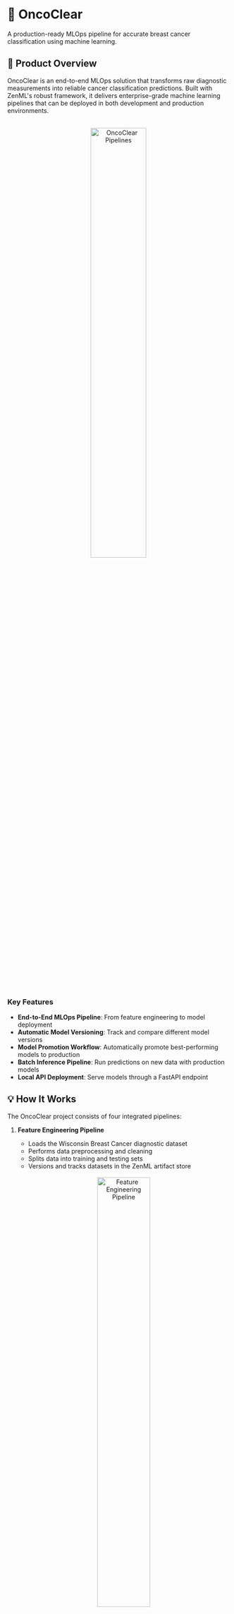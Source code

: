 # 🔬 OncoClear

A production-ready MLOps pipeline for accurate breast cancer classification using machine learning.

## 🚀 Product Overview

OncoClear is an end-to-end MLOps solution that transforms raw diagnostic measurements into reliable cancer classification predictions. Built with ZenML's robust framework, it delivers enterprise-grade machine learning pipelines that can be deployed in both development and production environments.

<div align="center">
  <br/>
    <img alt="OncoClear Pipelines" src=".assets/pipeline_overview.png" width="50%">
  <br/>
</div>

### Key Features

- **End-to-End MLOps Pipeline**: From feature engineering to model deployment
- **Automatic Model Versioning**: Track and compare different model versions
- **Model Promotion Workflow**: Automatically promote best-performing models to production
- **Batch Inference Pipeline**: Run predictions on new data with production models
- **Local API Deployment**: Serve models through a FastAPI endpoint

## 💡 How It Works

The OncoClear project consists of four integrated pipelines:

1. **Feature Engineering Pipeline**
   - Loads the Wisconsin Breast Cancer diagnostic dataset
   - Performs data preprocessing and cleaning
   - Splits data into training and testing sets
   - Versions and tracks datasets in the ZenML artifact store

   <div align="center">
     <br/>
       <img alt="Feature Engineering Pipeline" src=".assets/feature_engineering_pipeline.png" width="50%">
     <br/>
   </div>

2. **Training Pipeline**
   - Trains multiple classification models (SGD and Random Forest)
   - Evaluates models on test data using accuracy, precision, recall, and F1 score
   - Registers models in the ZenML Model Control Plane
   - Automatically promotes the best performer to production

   <div align="center">
     <br/>
       <img alt="Training Pipeline" src=".assets/training_pipeline.png" width="50%">
     <br/>
   </div>

3. **Inference Pipeline**
   - Uses the production model to generate predictions on new data
   - Leverages the same preprocessing pipeline used during training
   - Tracks predictions as model artifacts

   <div align="center">
     <br/>
       <img alt="Inference Pipeline" src=".assets/inference_pipeline.png" width="50%">
     <br/>
   </div>

4. **Deployment Pipeline**
   - Deploys the production model as a FastAPI service
   - Makes the model accessible via REST API
   - Provides interactive Swagger documentation

   <div align="center">
     <br/>
       <img alt="Deployment Pipeline" src=".assets/deployment_pipeline.png" width="60%">
     <br/>
   </div>

## 🔧 Getting Started

### Prerequisites

- Python 3.9+
- ZenML installed and configured

### Installation

1. Set up your environment:

```bash
# Clone the repository
git clone https://github.com/zenml-io/zenml-projects.git
cd zenml-projects/oncoclear

# Create and activate a Python virtual environment
python -m venv .venv
source .venv/bin/activate  # On Windows: .venv\Scripts\activate

# Install dependencies
pip install -r requirements.txt

# Install required integrations
zenml integration install sklearn pandas -y

# Initialize ZenML (if not already initialized)
zenml init
```

### Running the Pipelines

Execute the pipelines in sequence to train and deploy your breast cancer detection model:

```bash
# Start the ZenServer to enable dashboard access (optional)
zenml login

# Run the feature engineering pipeline
python run.py --feature-pipeline

# Run the training pipeline
python run.py --training-pipeline

# Run the training pipeline with versioned artifacts
python run.py --training-pipeline --train-dataset-version-name=1 --test-dataset-version-name=1

# Run the inference pipeline
python run.py --inference-pipeline

# Deploy model locally with FastAPI
python run.py --deploy-locally --deployment-model-name=breast_cancer_classifier
```

After execution, access your model at http://localhost:8000 and view API documentation at http://localhost:8000/docs.

<div align="center">
  <br/>
    <img alt="FastAPI Documentation" src=".assets/fastapi_docs.png" width="70%">
  <br/>
</div>

## 🚢 Deployment Options

OncoClear provides flexible options for deploying your trained models in various environments.

### Understanding Local Deployment

When you run `python run.py --deploy-locally`, the deployment pipeline performs the following steps:

1. **Build Docker Image**: Creates a containerized FastAPI application with the selected model
   - The pipeline executes `build_deployment_image` step which:
     - Copies necessary code from the project to the Docker build context
     - Builds a Docker image using the Dockerfile in the `api/` directory
     - Tags the image with the model name and stage

2. **Run Container**: Deploys the container locally with appropriate environment variables
   - The pipeline executes `run_deployment_container` step which:
     - Configures the container with ZenML server details and API key
     - Maps the specified ports for access (default: 8000)
     - Sets environment variables for model access
     - Outputs the service URL and API documentation URL

The Dockerfile in the `api/` directory contains the instructions for building the deployment image. The core of the deployment is a FastAPI application in `api/main.py` that:

- Loads the specified model from the ZenML Model Control Plane
- Loads the preprocessing pipeline to ensure consistent data transformations
- Exposes endpoints for predictions and model information
- Includes Swagger/OpenAPI documentation for easy testing

<div align="center">
  <br/>
    <img alt="Deployment Architecture" src=".assets/deployment_architecture.png" width="70%">
  <br/>
</div>

### Configuring Artifact Store Dependencies

By default, the API service is configured to work with AWS S3 artifact storage, which is reflected in `api/requirements.txt`:

```
# AWS dependencies for S3 artifact store
aws-profile-manager
boto3
s3fs>=2022.3.0
```

To adapt the deployment for different artifact stores:

1. **For GCP Cloud Storage**: Replace the AWS dependencies with:
   ```
   # GCP dependencies for GCS artifact store
   google-cloud-storage>=2.9.0
   gcsfs>=2022.3.0
   ```

2. **For Azure Blob Storage**: Replace the AWS dependencies with:
   ```
   # Azure dependencies for Blob Storage artifact store
   azure-storage-blob>=12.17.0
   adlfs>=2021.10.0
   ```

3. **For local filesystem**: Remove the cloud storage dependencies.

### Extending to Kubernetes Deployment

To deploy OncoClear on Kubernetes:

1. **Create Kubernetes Deployment Manifest**: Create a file named `k8s/deployment.yaml`:
   ```yaml
   apiVersion: apps/v1
   kind: Deployment
   metadata:
     name: oncoclear-api
   spec:
     replicas: 3
     selector:
       matchLabels:
         app: oncoclear-api
     template:
       metadata:
         labels:
           app: oncoclear-api
       spec:
         containers:
         - name: oncoclear-api
           image: ${YOUR_REGISTRY}/oncoclear:production
           ports:
           - containerPort: 8000
           env:
           - name: ZENML_SERVER_URL
             value: "${ZENML_SERVER_URL}"
           - name: ZENML_API_KEY
             valueFrom:
               secretKeyRef:
                 name: zenml-api-secret
                 key: api_key
           - name: MODEL_NAME
             value: "breast_cancer_classifier"
           - name: MODEL_STAGE
             value: "production"
           resources:
             limits:
               cpu: "1"
               memory: "512Mi"
             requests:
               cpu: "0.5"
               memory: "256Mi"
   ```

2. **Create Kubernetes Service Manifest**: Create a file named `k8s/service.yaml`:
   ```yaml
   apiVersion: v1
   kind: Service
   metadata:
     name: oncoclear-api
   spec:
     selector:
       app: oncoclear-api
     ports:
     - port: 80
       targetPort: 8000
     type: LoadBalancer
   ```

3. **Create Kubernetes Secret for ZenML API Key**:
   ```bash
   kubectl create secret generic zenml-api-secret --from-literal=api_key=YOUR_ZENML_API_KEY
   ```

4. **Deploy to Kubernetes**:
   ```bash
   kubectl apply -f k8s/deployment.yaml
   kubectl apply -f k8s/service.yaml
   ```

## 🌍 Running on Remote ZenML Stacks

OncoClear pipelines can run on various cloud environments using ZenML stacks. Here's how to set up and run on remote infrastructure:

### Setting Up Remote Stacks

1. **Register Stack Components**:
   ```bash
   # Register a remote artifact store (e.g., S3)
   zenml artifact-store register s3_store --flavor=s3 --path=s3://your-bucket-name

   # Register an orchestrator (e.g., Kubeflow)
   zenml orchestrator register kubeflow_orchestrator --flavor=kubeflow \
     --kubernetes_context=your-context --namespace=zenml

   # Register a container registry
   zenml container-registry register ecr_registry --flavor=aws --uri=your-ecr-uri

   # Register the stack with these components
   zenml stack register remote_stack \
     -a s3_store \
     -o kubeflow_orchestrator \
     -c ecr_registry
   
   # Activate the stack
   zenml stack set remote_stack
   ```

2. **Cloud-Specific Configurations**:

   For **AWS**:
   ```yaml
   # configs/aws_training.yaml
   settings:
     docker:
       required_integrations:
         - s3
         - sklearn
         - pandas
         - aws
       requirements:
         - pyarrow
         - boto3
   ```

   For **GCP**:
   ```yaml
   # configs/gcp_training.yaml
   settings:
     docker:
       required_integrations:
         - gcp
         - sklearn
         - pandas
       requirements:
         - pyarrow
         - google-cloud-storage
   ```

3. **Run Pipelines on Remote Stack**:
   ```bash
   # Run with cloud-specific config
   python run.py --training-pipeline --config gcp_training.yaml
   ```

## 📊 Model Control Plane

OncoClear leverages ZenML's Model Control Plane to:

- Track all trained model versions
- Compare model performance metrics
- Promote models to production based on performance
- Link models to their training artifacts and code

```shell
# List all models
zenml model list

# Get details about a specific model version
zenml model version describe breast_cancer_classifier rf

# Promote a model to production
zenml model version update breast_cancer_classifier rf --stage production
```

If you are a [ZenML Pro](https://zenml.io/pro) user, you can visualize the entire model lifecycle in the dashboard.

<div align="center">
  <br/>
    <img alt="Model Control Plane" src=".assets/model_control_plane.png" width="70%">
  <br/>
</div>

## 📁 Project Structure

OncoClear follows a modular architecture:

```
├── api/                     # API components for model serving
├── configs/                 # Pipeline configuration profiles
│   ├── feature_engineering.yaml
│   ├── inference.yaml
│   ├── training_rf.yaml
│   └── training_sgd.yaml
├── pipelines/               # Core pipeline definitions
│   ├── feature_engineering.py
│   ├── inference.py
│   ├── training.py
│   └── local_deployment.py
├── steps/                   # Individual pipeline components
│   ├── data_loader.py
│   ├── data_preprocessor.py
│   ├── model_trainer.py
│   └── ...
├── utils/                   # Shared utility functions
├── run.py                   # Command-line interface
└── requirements.txt         # Project dependencies
```

## 📚 Learn More

For detailed documentation on building MLOps pipelines with ZenML, visit the [ZenML Documentation](https://docs.zenml.io/). In particular, the [Production Guide](https://docs.zenml.io/user-guide/production-guide/) goes into more detail about transitioning pipelines to production in the cloud.

The best way to get a production ZenML instance up and running with all batteries included is with [ZenML Pro](https://zenml.io/pro). Check it out!

Also, make sure to join our <a href="https://zenml.io/slack" target="_blank">
    <img width="15" src="https://cdn3.iconfinder.com/data/icons/logos-and-brands-adobe/512/306_Slack-512.png" alt="Slack"/>
    <b>Slack Community</b> 
</a> to become part of the ZenML family! 